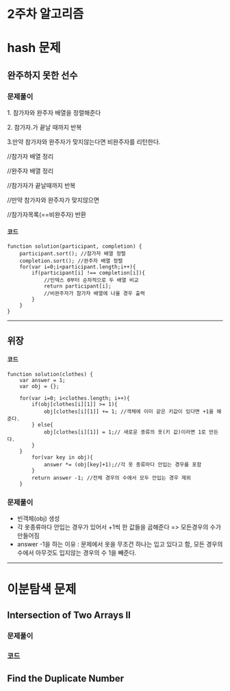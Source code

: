 # 2주차 알고리즘
# hash 문제
## 완주하지 못한 선수
### 문제풀이

1\. 참가자와 완주자 배열을 정렬해준다

2\. 참가자.가 끝날 때까지 반복

3.만약 참가자와 완주자가 맞지않는다면 비완주자를 리턴한다.

//참가자 배열 정리

//완주자 배열 정리

//참가자가 끝날때까지 반복

//만약 참가자와 완주자가 맞지않으면

//참가자목록(==비완주자) 반환

#### 코드

```
function solution(participant, completion) {
    participant.sort(); //참가자 배열 정렬
    completion.sort(); //완주자 배열 정렬
    for(var i=0;i<participant.length;i++){
        if(participant[i] !== completion[i]){
            //인덱스 0부터 순차적으로 두 배열 비교
            return participant[i];
            //비완주자가 참가자 배열에 나올 경우 출력
        }
    }
}
```
***
## 위장
#### 코드

```
function solution(clothes) { 
    var answer = 1; 
    var obj = {};
    
    for(var i=0; i<clothes.length; i++){
        if(obj[clothes[i][1]] >= 1){
            obj[clothes[i][1]] += 1; //객체에 이미 같은 키값이 있다면 +1을 해준다.
        } else{
            obj[clothes[i][1]] = 1;// 새로운 종류의 옷(키 값)이라면 1로 만든다.
        }
    }
        for(var key in obj){
            answer *= (obj[key]+1);//각 옷 종류마다 안입는 경우를 포함
        }
        return answer -1; //전체 경우의 수에서 모두 안입는 경우 제외
    }
```

### 문제풀이

-   빈객체(obj) 생성
-   각 옷종류마다 안입는 경우가 있어서 +1씩 한 값들을 곱해준다 => 모든경우의 수가 만들어짐
-   answer -1을 하는 이유 : 문제에서 옷을 무조건 하나는 입고 있다고 함, 모든 경우의 수에서 아무것도 입지않는 경우의 수 1을 빼준다.

***

# 이분탐색 문제
##  Intersection of Two Arrays II
### 문제풀이
### 코드


## Find the Duplicate Number




